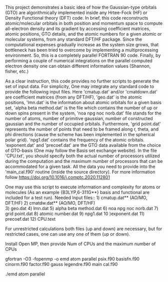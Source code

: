 This project demonstrates a basic idea of how the Gaussian-type orbitals (GTO) are algorithmically implemented inside any Hrtee-Fock (HF) or Density Functional theory (DFT) code. In brief, this code reconstructs atomic/molecular orbitals in both position and momentum space to compute all-electron density and its gradient by accessing coefficient matrices, atomic positions, GTO details, and the atomic numbers for a given atomic or molecular systems, from any standard DFT/HF package. Since the computational expenses gradually increase as the system size grows, that bottleneck has been tried to overcome by implementing a multiprocessing environment. So, this is a completely parallel FORTRAN 90 code. Finally, by performing a couple of numerical integrations on the parallel computed electron density one can obtain different information values (Shannon, fisher, etc.)     

As a clear instruction, this code provides no further scripts to generate the set of input data. For simplicity, One may integrate any standard code to provide the following input files. Here 'cmatup.dat' and/or 'cmatdown.dat' are coefficient matrices (from any DFT/HF), 'geo.dat' is the atomic positions, 'lmn.dat' is the information about atomic orbitals for a given basis set, 'alpha beta method.dat' is the file which contains the number of up or down spins present in the system, 'noa npg noc norb.dat' file stands for the number of atoms, number of primitive gaussian, number of constructed gaussian and the number of occupied orbitals. Furthermore, 'grid point.dat' represents the number of points that need to be framed along r, theta, and phi directions (cause the scheme has been implemented in the spherical polar grid). 'npg1.dat' contains the frequency of the atomic orbitals.  'exponent.dat' and 'precoef.dat' are the GTO data available from the choice of GTO-basis (One may follow the Basis set exchange website). In the file 'CPU.txt', you should specify both the actual number of processors utilized during the computation and the maximum number of processors that can be accommodated for a given task. All the data you need to provide into the 'main_cal.f90' routine (inside the source directory). For more information follow https://doi.org/10.1016/j.comptc.2020.112801                    
 


One may use this script to execute information and complexity for atoms or molecules (As an example {B3LYP,6-311G**} basis and functional are included for a test run). 
Needed Input files::  1) cmatup.dat** (AO/MO, DFT/HF) 
                      2) cmatdw.dat** (AO/MO, DFT/HF)               
                      3) geo.dat
                      4) lmn.dat
                      5) alpha beta method.dat
                      6) noa npg noc norb.dat
                      7) grid point.dat
                      8) atomic number.dat
                      9) npg1.dat
                      10 )exponent.dat
                      11) precoef.dat 
                      12) CPU.text 



 For unrestricted calculations both files (up and down) are necessary, but for restricted cases, one can use any one of them (up or down).  
 
Install Open MP, then provide Num of CPUs and the maximum number of CPUs 

gfortran -O3 -fopenmp -o emd atom parallel psix.f90 basisfn.f90 cinorm.f90 factor.f90 gauss legendre.f90 main cal.f90 

./emd atom parallel



 




























 





